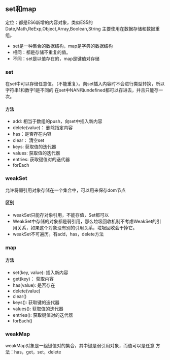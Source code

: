 ## set和map
定位：都是ES6新增的内容对象，类似ES5的Date,Math,ReExp,Object,Array,Boolean,String
主要使用在数据存储和数据重组。
- set是一种集合的数据结构，map是字典的数据结构
- 相同：都是存储不重复的值。
- 不同：set是以值存在的，map是键值对存储
### set
在set中可以存储任意值。（不能重复）。向set插入内容时不会进行类型转换，所以字符串1和数字1是不同的
在set中NAN和undefined都可以存进去，并且只能存一次。
#### 方法
- add: 相当于数组的push，向set中插入新内容
- delete(value)： 删除指定内容
- has：是否存在内容
- clear： 清空set
- keys: 获取值的迭代器
- values: 获取值的迭代器
- entries: 获取键值对的迭代器
- forEach
### weakSet
允许将弱引用对象存储在一个集合中，可以用来保存dom节点
#### 区别
- weakSet只能存对象引用，不能存值，Set都可以
- WeakSet中存储的对象都是弱引用，那么垃圾回收机制不考虑WeakSet的引用关系，如果这个对象没有别的引用关系，垃圾回收会干掉它。
- weakSet不可遍历。有add，has，delete方法
### map
#### 方法
- set(key, value): 插入新内容
- get(key)： 获取内容
- has(value): 是否存在
- delete(value)
- clear()
- keys(): 获取键的迭代器
- values(): 获取值的迭代器
- entries(): 获取键值对的迭代器
- forEach()
### weakMap
weakMap对象是一组键值对的集合，其中键是弱引用对象，而值可以是任意
方法：has，get，set，delete